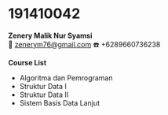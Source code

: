 # 191410042
**Zenery Malik Nur Syamsi**  
:e-mail: zenerym76@gmail.com
:telephone: +6289660736238

**Course List**  
- Algoritma dan Pemrograman  
- Struktur Data I  
- Struktur Data II  
- Sistem Basis Data Lanjut


 

  
  

